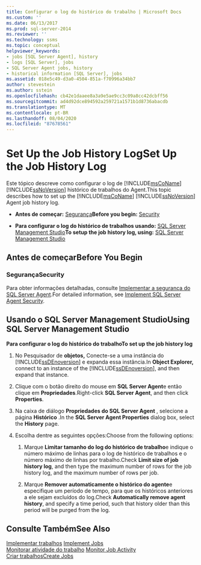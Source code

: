 ```yaml
---
title: Configurar o log do histórico do trabalho | Microsoft Docs
ms.custom: ''
ms.date: 06/13/2017
ms.prod: sql-server-2014
ms.reviewer: ''
ms.technology: ssms
ms.topic: conceptual
helpviewer_keywords:
- jobs [SQL Server Agent], history
- logs [SQL Server], jobs
- SQL Server Agent jobs, history
- historical information [SQL Server], jobs
ms.assetid: 018e5c49-d3a0-4504-851a-f70996a34bb7
author: stevestein
ms.author: sstein
ms.openlocfilehash: cb42e1daaee8a3a9e5ae9cc3c09a8cc42dcbff56
ms.sourcegitcommit: ad4d92dce894592a259721a1571b1d8736abacdb
ms.translationtype: MT
ms.contentlocale: pt-BR
ms.lasthandoff: 08/04/2020
ms.locfileid: "87678561"
---
```

# <a name="set-up-the-job-history-log"></a><span data-ttu-id="17998-102">Set Up the Job History Log</span><span class="sxs-lookup"><span data-stu-id="17998-102">Set Up the Job History Log</span></span>
  <span data-ttu-id="17998-103">Este tópico descreve como configurar o log de [!INCLUDE[msCoName](../../includes/msconame-md.md)] [!INCLUDE[ssNoVersion](../../includes/ssnoversion-md.md)] histórico de trabalhos do Agent.</span><span class="sxs-lookup"><span data-stu-id="17998-103">This topic describes how to set up the [!INCLUDE[msCoName](../../includes/msconame-md.md)] [!INCLUDE[ssNoVersion](../../includes/ssnoversion-md.md)] Agent job history log.</span></span>  
  
-   <span data-ttu-id="17998-104">**Antes de começar:**  [Segurança](#Security)</span><span class="sxs-lookup"><span data-stu-id="17998-104">**Before you begin:**  [Security](#Security)</span></span>  
  
-   <span data-ttu-id="17998-105">**Para configurar o log do histórico de trabalhos usando:**  [SQL Server Management Studio](#SSMS)</span><span class="sxs-lookup"><span data-stu-id="17998-105">**To setup the job history log, using:**  [SQL Server Management Studio](#SSMS)</span></span>  
  
##  <a name="before-you-begin"></a><a name="BeforeYouBegin"></a> <span data-ttu-id="17998-106">Antes de começar</span><span class="sxs-lookup"><span data-stu-id="17998-106">Before You Begin</span></span>  
  
###  <a name="security"></a><a name="Security"></a> <span data-ttu-id="17998-107">Segurança</span><span class="sxs-lookup"><span data-stu-id="17998-107">Security</span></span>  
 <span data-ttu-id="17998-108">Para obter informações detalhadas, consulte [Implementar a segurança do SQL Server Agent](implement-sql-server-agent-security.md).</span><span class="sxs-lookup"><span data-stu-id="17998-108">For detailed information, see [Implement SQL Server Agent Security](implement-sql-server-agent-security.md).</span></span>  
  
##  <a name="using-sql-server-management-studio"></a><a name="SSMS"></a> <span data-ttu-id="17998-109">Usando o SQL Server Management Studio</span><span class="sxs-lookup"><span data-stu-id="17998-109">Using SQL Server Management Studio</span></span>  
 <span data-ttu-id="17998-110">**Para configurar o log do histórico do trabalho**</span><span class="sxs-lookup"><span data-stu-id="17998-110">**To set up the job history log**</span></span>  
  
1.  <span data-ttu-id="17998-111">No Pesquisador de **objetos,** Conecte-se a uma instância do [!INCLUDE[ssDEnoversion](../../includes/ssdenoversion-md.md)] e expanda essa instância.</span><span class="sxs-lookup"><span data-stu-id="17998-111">In **Object Explorer,** connect to an instance of the [!INCLUDE[ssDEnoversion](../../includes/ssdenoversion-md.md)], and then expand that instance.</span></span>  
  
2.  <span data-ttu-id="17998-112">Clique com o botão direito do mouse em **SQL Server Agent**e então clique em **Propriedades**.</span><span class="sxs-lookup"><span data-stu-id="17998-112">Right-click **SQL Server Agent**, and then click **Properties**.</span></span>  
  
3.  <span data-ttu-id="17998-113">Na caixa de diálogo **Propriedades do SQL Server Agent** , selecione a página **Histórico** .</span><span class="sxs-lookup"><span data-stu-id="17998-113">In the **SQL Server Agent Properties** dialog box, select the **History** page.</span></span>  
  
4.  <span data-ttu-id="17998-114">Escolha dentre as seguintes opções:</span><span class="sxs-lookup"><span data-stu-id="17998-114">Choose from the following options:</span></span>  
  
    1.  <span data-ttu-id="17998-115">Marque **Limitar tamanho do log do histórico de trabalho**e indique o número máximo de linhas para o log de histórico de trabalhos e o número máximo de linhas por trabalho.</span><span class="sxs-lookup"><span data-stu-id="17998-115">Check **Limit size of job history log**, and then type the maximum number of rows for the job history log, and the maximum number of rows per job.</span></span>  
  
    2.  <span data-ttu-id="17998-116">Marque **Remover automaticamente o histórico do agente**e especifique um período de tempo, para que os históricos anteriores a ele sejam excluídos do log.</span><span class="sxs-lookup"><span data-stu-id="17998-116">Check **Automatically remove agent history**, and specify a time period, such that history older than this period will be purged from the log.</span></span>  
  
## <a name="see-also"></a><span data-ttu-id="17998-117">Consulte Também</span><span class="sxs-lookup"><span data-stu-id="17998-117">See Also</span></span>  
 <span data-ttu-id="17998-118">[Implementar trabalhos](implement-jobs.md) </span><span class="sxs-lookup"><span data-stu-id="17998-118">[Implement Jobs](implement-jobs.md) </span></span>  
 <span data-ttu-id="17998-119">[Monitorar atividade do trabalho](monitor-job-activity.md) </span><span class="sxs-lookup"><span data-stu-id="17998-119">[Monitor Job Activity](monitor-job-activity.md) </span></span>  
 [<span data-ttu-id="17998-120">Criar trabalhos</span><span class="sxs-lookup"><span data-stu-id="17998-120">Create Jobs</span></span>](create-jobs.md)  
  
  

